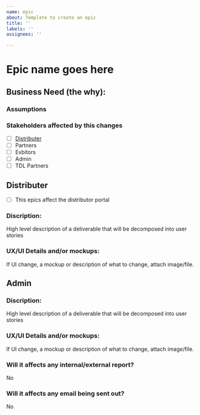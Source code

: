 ```yaml
---
name: epic
about: Template to create an epic
title: ''
labels: ''
assignees: ''

---
```


# Epic name goes here

## Business Need (the why):

### Assumptions


### Stakeholders affected by this changes
- [ ] [Distributer](#Distributer)
- [ ] Partners
- [ ] Exbitors
- [ ] Admin
- [ ] TDL Partners

## Distributer

- [ ] This epics affect the distributor portal

### Discription:
High level description of a deliverable that will be decomposed into user stories

### UX/UI Details and/or mockups:
If UI change, a mockup or description of what to change, attach image/file.


## Admin

### Discription:
High level description of a deliverable that will be decomposed into user stories

### UX/UI Details and/or mockups:
If UI change, a mockup or description of what to change, attach image/file.

### Will it affects any internal/external report?
No

### Will it affects any email being sent out?
No
